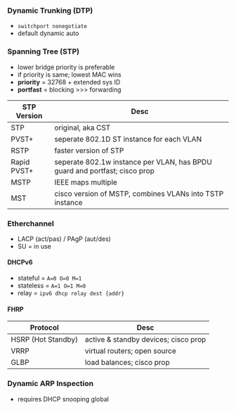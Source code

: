 ### Dynamic Trunking (DTP)
- `switchport nonegotiate` 
- default dynamic auto
### Spanning Tree (STP)
- lower bridge priority is preferable
- if priority is same; lowest MAC wins
- **priority** = 32768 + extended sys ID
- **portfast** = blocking >>> forwarding

| STP Version | Desc                                                                       |
| ----------- | -------------------------------------------------------------------------- |
| STP         | original, aka CST                                                          |
| PVST+       | seperate 802.1D ST instance for each VLAN                                  |
| RSTP        | faster version of STP                                                      |
| Rapid PVST+ | seperate 802.1w instance per VLAN, has BPDU guard and portfast; cisco prop |
| MSTP        | IEEE maps multiple                                                         |
| MST         | cisco version of MSTP, combines VLANs into TSTP instance                   |
### Etherchannel
- LACP (act/pas) / PAgP (aut/des)
- SU = in use
#### DHCPv6
- stateful = `A=0 O=0 M=1`
- stateless = `A=1 O=1 M=0`
- relay = `ipv6 dhcp relay dest {addr}`
#### FHRP

| Protocol           | Desc                                 |
| ------------------ | ------------------------------------ |
| HSRP (Hot Standby) | active & standby devices; cisco prop |
| VRRP               | virtual routers; open source         |
| GLBP               | load balances; cisco prop            |
### Dynamic ARP Inspection
- requires DHCP snooping global